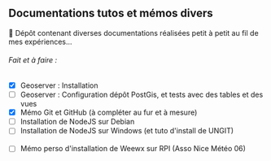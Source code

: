## Documentations tutos et mémos divers

:memo: Dépôt contenant diverses documentations réalisées petit à petit au fil de mes expériences...


###### Fait et à faire :
* [x] Geoserver : Installation
* [ ] Geoserver : Configuration dépôt PostGis, et tests avec des tables et des vues
* [x] Mémo Git et GitHub (à compléter au fur et à mesure)
* [ ] Installation de NodeJS sur Debian
* [ ] Installation de NodeJS sur Windows (et tuto d'install de UNGIT)
<br><br>
* [ ] Mémo perso d'installation de Weewx sur RPI (Asso Nice Météo 06)
